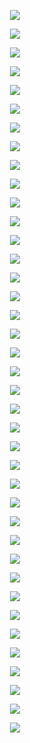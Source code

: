 <p align="center">
  <a>
     <img src="instructions/1.png">
  </a>
</p>
<p align="center">
  <a>
     <img src="instructions/2.png">
  </a>
</p>
<p align="center">
  <a>
     <img src="instructions/3.png">
  </a>
</p>
<p align="center">
  <a>
     <img src="instructions/4.png">
  </a>
</p>
<p align="center">
  <a>
     <img src="instructions/5.png">
  </a>
</p>
<p align="center">
  <a>
     <img src="instructions/6.png">
  </a>
</p>
<p align="center">
  <a>
     <img src="instructions/7.png">
  </a>
</p>
<p align="center">
  <a>
     <img src="instructions/8.png">
  </a>
</p>
<p align="center">
  <a>
     <img src="instructions/9.png">
  </a>
</p>
<p align="center">
  <a>
     <img src="instructions/10.png">
  </a>
</p>
<p align="center">
  <a>
     <img src="instructions/11.png">
  </a>
</p>
<p align="center">
  <a>
     <img src="instructions/12.png">
  </a>
</p>
<p align="center">
  <a>
     <img src="instructions/13.png">
  </a>
</p>
<p align="center">
  <a>
     <img src="instructions/14.png">
  </a>
</p>
<p align="center">
  <a>
     <img src="instructions/15.png">
  </a>
</p>
<p align="center">
  <a>
     <img src="instructions/16.png">
  </a>
</p>
<p align="center">
  <a>
     <img src="instructions/17.png">
  </a>
</p>
<p align="center">
  <a>
     <img src="instructions/18.png">
  </a>
</p>
<p align="center">
  <a>
     <img src="instructions/19.png">
  </a>
</p>
<p align="center">
  <a>
     <img src="instructions/20.png">
  </a>
</p>
<p align="center">
  <a>
     <img src="instructions/21.png">
  </a>
</p>

<p align="center">
  <a>
     <img src="instructions/22.png">
  </a>
</p>
<p align="center">
  <a>
     <img src="instructions/23.png">
  </a>
</p>
<p align="center">
  <a>
     <img src="instructions/24.png">
  </a>
</p>
<p align="center">
  <a>
     <img src="instructions/25.png">
  </a>
</p>
<p align="center">
  <a>
     <img src="instructions/26.png">
  </a>
</p>
<p align="center">
  <a>
     <img src="instructions/27.png">
  </a>
</p>
<p align="center">
  <a>
     <img src="instructions/28.png">
  </a>
</p>
<p align="center">
  <a>
     <img src="instructions/29.png">
  </a>
</p>
<p align="center">
  <a>
     <img src="instructions/30.png">
  </a>
</p>
<p align="center">
  <a>
     <img src="instructions/31.png">
  </a>
</p>
<p align="center">
  <a>
     <img src="instructions/32.png">
  </a>
</p>
<p align="center">
  <a>
     <img src="instructions/33.png">
  </a>
</p>
<p align="center">
  <a>
     <img src="instructions/34.png">
  </a>
</p>
<p align="center">
  <a>
     <img src="instructions/35.png">
  </a>
</p>
<p align="center">
  <a>
     <img src="instructions/36.png">
  </a>
</p>
<p align="center">
  <a>
     <img src="instructions/37.png">
  </a>
</p>
<p align="center">
  <a>
     <img src="instructions/38.png">
  </a>
</p>
<p align="center">
  <a>
     <img src="instructions/39.png">
  </a>
</p>